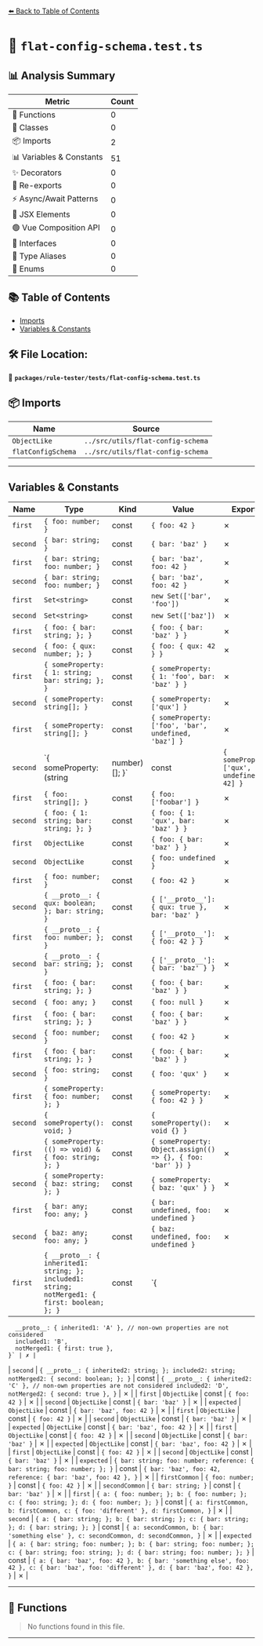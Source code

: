 [⬅️ Back to Table of Contents](../../../index.md)

# 📄 `flat-config-schema.test.ts`

## 📊 Analysis Summary

| Metric | Count |
|--------|-------|
| 🔧 Functions | 0 |
| 🧱 Classes | 0 |
| 📦 Imports | 2 |
| 📊 Variables & Constants | 51 |
| ✨ Decorators | 0 |
| 🔄 Re-exports | 0 |
| ⚡ Async/Await Patterns | 0 |
| 💠 JSX Elements | 0 |
| 🟢 Vue Composition API | 0 |
| 📐 Interfaces | 0 |
| 📑 Type Aliases | 0 |
| 🎯 Enums | 0 |

## 📚 Table of Contents

- [Imports](#imports)
- [Variables & Constants](#variables-constants)

## 🛠️ File Location:
📂 **`packages/rule-tester/tests/flat-config-schema.test.ts`**

## 📦 Imports

| Name | Source |
|------|--------|
| `ObjectLike` | `../src/utils/flat-config-schema` |
| `flatConfigSchema` | `../src/utils/flat-config-schema` |


---

## Variables & Constants

| Name | Type | Kind | Value | Exported |
|------|------|------|-------|----------|
| `first` | `{ foo: number; }` | const | `{ foo: 42 }` | ✗ |
| `second` | `{ bar: string; }` | const | `{ bar: 'baz' }` | ✗ |
| `first` | `{ bar: string; foo: number; }` | const | `{ bar: 'baz', foo: 42 }` | ✗ |
| `second` | `{ bar: string; foo: number; }` | const | `{ bar: 'baz', foo: 42 }` | ✗ |
| `first` | `Set<string>` | const | `new Set(['bar', 'foo'])` | ✗ |
| `second` | `Set<string>` | const | `new Set(['baz'])` | ✗ |
| `first` | `{ foo: { bar: string; }; }` | const | `{ foo: { bar: 'baz' } }` | ✗ |
| `second` | `{ foo: { qux: number; }; }` | const | `{ foo: { qux: 42 } }` | ✗ |
| `first` | `{ someProperty: { 1: string; bar: string; }; }` | const | `{ someProperty: { 1: 'foo', bar: 'baz' } }` | ✗ |
| `second` | `{ someProperty: string[]; }` | const | `{ someProperty: ['qux'] }` | ✗ |
| `first` | `{ someProperty: string[]; }` | const | `{ someProperty: ['foo', 'bar', undefined, 'baz'] }` | ✗ |
| `second` | `{ someProperty: (string | number)[]; }` | const | `{ someProperty: ['qux', undefined, 42] }` | ✗ |
| `first` | `{ foo: string[]; }` | const | `{ foo: ['foobar'] }` | ✗ |
| `second` | `{ foo: { 1: string; bar: string; }; }` | const | `{ foo: { 1: 'qux', bar: 'baz' } }` | ✗ |
| `first` | `ObjectLike` | const | `{ foo: { bar: 'baz' } }` | ✗ |
| `second` | `ObjectLike` | const | `{ foo: undefined }` | ✗ |
| `first` | `{ foo: number; }` | const | `{ foo: 42 }` | ✗ |
| `second` | `{ __proto__: { qux: boolean; }; bar: string; }` | const | `{ ['__proto__']: { qux: true }, bar: 'baz' }` | ✗ |
| `first` | `{ __proto__: { foo: number; }; }` | const | `{ ['__proto__']: { foo: 42 } }` | ✗ |
| `second` | `{ __proto__: { bar: string; }; }` | const | `{ ['__proto__']: { bar: 'baz' } }` | ✗ |
| `first` | `{ foo: { bar: string; }; }` | const | `{ foo: { bar: 'baz' } }` | ✗ |
| `second` | `{ foo: any; }` | const | `{ foo: null }` | ✗ |
| `first` | `{ foo: { bar: string; }; }` | const | `{ foo: { bar: 'baz' } }` | ✗ |
| `second` | `{ foo: number; }` | const | `{ foo: 42 }` | ✗ |
| `first` | `{ foo: { bar: string; }; }` | const | `{ foo: { bar: 'baz' } }` | ✗ |
| `second` | `{ foo: string; }` | const | `{ foo: 'qux' }` | ✗ |
| `first` | `{ someProperty: { foo: number; }; }` | const | `{ someProperty: { foo: 42 } }` | ✗ |
| `second` | `{ someProperty(): void; }` | const | `{ someProperty(): void {} }` | ✗ |
| `first` | `{ someProperty: (() => void) & { foo: string; }; }` | const | `{ someProperty: Object.assign(() => {}, { foo: 'bar' }) }` | ✗ |
| `second` | `{ someProperty: { baz: string; }; }` | const | `{ someProperty: { baz: 'qux' } }` | ✗ |
| `first` | `{ bar: any; foo: any; }` | const | `{ bar: undefined, foo: undefined }` | ✗ |
| `second` | `{ baz: any; foo: any; }` | const | `{ baz: undefined, foo: undefined }` | ✗ |
| `first` | `{ __proto__: { inherited1: string; }; included1: string; notMerged1: { first: boolean; }; }` | const | `{
      __proto__: { inherited1: 'A' }, // non-own properties are not considered
      included1: 'B',
      notMerged1: { first: true },
    }` | ✗ |
| `second` | `{ __proto__: { inherited2: string; }; included2: string; notMerged2: { second: boolean; }; }` | const | `{
      __proto__: { inherited2: 'C' }, // non-own properties are not considered
      included2: 'D',
      notMerged2: { second: true },
    }` | ✗ |
| `first` | `ObjectLike` | const | `{ foo: 42 }` | ✗ |
| `second` | `ObjectLike` | const | `{ bar: 'baz' }` | ✗ |
| `expected` | `ObjectLike` | const | `{ bar: 'baz', foo: 42 }` | ✗ |
| `first` | `ObjectLike` | const | `{ foo: 42 }` | ✗ |
| `second` | `ObjectLike` | const | `{ bar: 'baz' }` | ✗ |
| `expected` | `ObjectLike` | const | `{ bar: 'baz', foo: 42 }` | ✗ |
| `first` | `ObjectLike` | const | `{ foo: 42 }` | ✗ |
| `second` | `ObjectLike` | const | `{ bar: 'baz' }` | ✗ |
| `expected` | `ObjectLike` | const | `{ bar: 'baz', foo: 42 }` | ✗ |
| `first` | `ObjectLike` | const | `{ foo: 42 }` | ✗ |
| `second` | `ObjectLike` | const | `{ bar: 'baz' }` | ✗ |
| `expected` | `{ bar: string; foo: number; reference: { bar: string; foo: number; }; }` | const | `{
      bar: 'baz',
      foo: 42,
      reference: { bar: 'baz', foo: 42 },
    }` | ✗ |
| `firstCommon` | `{ foo: number; }` | const | `{ foo: 42 }` | ✗ |
| `secondCommon` | `{ bar: string; }` | const | `{ bar: 'baz' }` | ✗ |
| `first` | `{ a: { foo: number; }; b: { foo: number; }; c: { foo: string; }; d: { foo: number; }; }` | const | `{
      a: firstCommon,
      b: firstCommon,
      c: { foo: 'different' },
      d: firstCommon,
    }` | ✗ |
| `second` | `{ a: { bar: string; }; b: { bar: string; }; c: { bar: string; }; d: { bar: string; }; }` | const | `{
      a: secondCommon,
      b: { bar: 'something else' },
      c: secondCommon,
      d: secondCommon,
    }` | ✗ |
| `expected` | `{ a: { bar: string; foo: number; }; b: { bar: string; foo: number; }; c: { bar: string; foo: string; }; d: { bar: string; foo: number; }; }` | const | `{
      a: { bar: 'baz', foo: 42 },
      b: { bar: 'something else', foo: 42 },
      c: { bar: 'baz', foo: 'different' },
      d: { bar: 'baz', foo: 42 },
    }` | ✗ |


---

## 🔧 Functions

> No functions found in this file.


---
